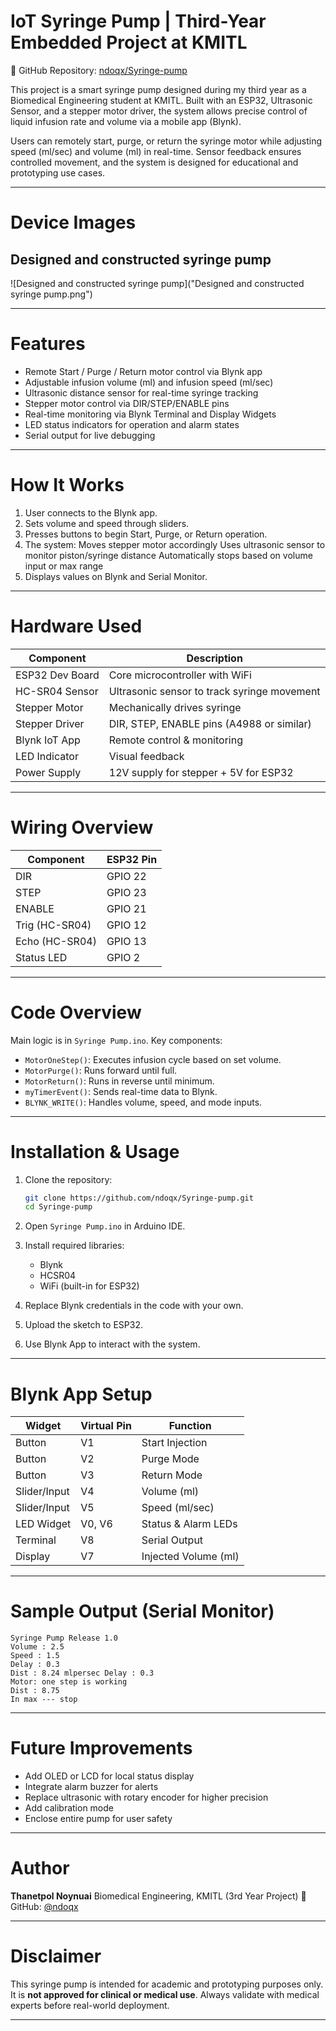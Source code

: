 # IoT Syringe Pump | Third-Year Embedded Project at KMITL

🔗 GitHub Repository: [ndoqx/Syringe-pump](https://github.com/ndoqx/Syringe-pump.git)

This project is a smart syringe pump designed during my third year as a Biomedical Engineering student at KMITL. Built with an ESP32, Ultrasonic Sensor, and a stepper motor driver, the system allows precise control of liquid infusion rate and volume via a mobile app (Blynk).

Users can remotely start, purge, or return the syringe motor while adjusting speed (ml/sec) and volume (ml) in real-time. Sensor feedback ensures controlled movement, and the system is designed for educational and prototyping use cases.

---

# Device Images

## Designed and constructed syringe pump

![Designed and constructed syringe pump]("Designed and constructed syringe pump.png")



---

# Features

* Remote Start / Purge / Return motor control via Blynk app
* Adjustable infusion volume (ml) and infusion speed (ml/sec)
* Ultrasonic distance sensor for real-time syringe tracking
* Stepper motor control via DIR/STEP/ENABLE pins
* Real-time monitoring via Blynk Terminal and Display Widgets
* LED status indicators for operation and alarm states
* Serial output for live debugging

---

# How It Works

1. User connects to the Blynk app.
2. Sets volume and speed through sliders.
3. Presses buttons to begin Start, Purge, or Return operation.
4. The system:
   Moves stepper motor accordingly
   Uses ultrasonic sensor to monitor piston/syringe distance
   Automatically stops based on volume input or max range
5. Displays values on Blynk and Serial Monitor.

---

# Hardware Used

| Component       | Description                                 |
| --------------- | ------------------------------------------- |
| ESP32 Dev Board | Core microcontroller with WiFi              |
| HC-SR04 Sensor  | Ultrasonic sensor to track syringe movement |
| Stepper Motor   | Mechanically drives syringe                 |
| Stepper Driver  | DIR, STEP, ENABLE pins (A4988 or similar)   |
| Blynk IoT App   | Remote control & monitoring                 |
| LED Indicator   | Visual feedback                             |
| Power Supply    | 12V supply for stepper + 5V for ESP32       |

---

# Wiring Overview

| Component      | ESP32 Pin |
| -------------- | --------- |
| DIR            | GPIO 22   |
| STEP           | GPIO 23   |
| ENABLE         | GPIO 21   |
| Trig (HC-SR04) | GPIO 12   |
| Echo (HC-SR04) | GPIO 13   |
| Status LED     | GPIO 2    |

---

# Code Overview

Main logic is in `Syringe Pump.ino`.
Key components:

* `MotorOneStep()`: Executes infusion cycle based on set volume.
* `MotorPurge()`: Runs forward until full.
* `MotorReturn()`: Runs in reverse until minimum.
* `myTimerEvent()`: Sends real-time data to Blynk.
* `BLYNK_WRITE()`: Handles volume, speed, and mode inputs.

---

# Installation & Usage

1. Clone the repository:

   ```bash
   git clone https://github.com/ndoqx/Syringe-pump.git
   cd Syringe-pump
   ```

2. Open `Syringe Pump.ino` in Arduino IDE.

3. Install required libraries:

   * Blynk
   * HCSR04
   * WiFi (built-in for ESP32)

4. Replace Blynk credentials in the code with your own.

5. Upload the sketch to ESP32.

6. Use Blynk App to interact with the system.

---

# Blynk App Setup

| Widget       | Virtual Pin | Function             |
| ------------ | ----------- | -------------------- |
| Button       | V1          | Start Injection      |
| Button       | V2          | Purge Mode           |
| Button       | V3          | Return Mode          |
| Slider/Input | V4          | Volume (ml)          |
| Slider/Input | V5          | Speed (ml/sec)       |
| LED Widget   | V0, V6      | Status & Alarm LEDs  |
| Terminal     | V8          | Serial Output        |
| Display      | V7          | Injected Volume (ml) |

---

# Sample Output (Serial Monitor)

```
Syringe Pump Release 1.0
Volume : 2.5
Speed : 1.5
Delay : 0.3
Dist : 8.24 mlpersec Delay : 0.3
Motor: one step is working
Dist : 8.75
In max --- stop
```

---

# Future Improvements

* Add OLED or LCD for local status display
* Integrate alarm buzzer for alerts
* Replace ultrasonic with rotary encoder for higher precision
* Add calibration mode
* Enclose entire pump for user safety

---

# Author

**Thanetpol Noynuai**
Biomedical Engineering, KMITL (3rd Year Project)
🔗 GitHub: [@ndoqx](https://github.com/ndoqx)

---

# Disclaimer

This syringe pump is intended for academic and prototyping purposes only. It is **not approved for clinical or medical use**. Always validate with medical experts before real-world deployment.

---

